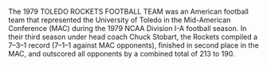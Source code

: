 The 1979 TOLEDO ROCKETS FOOTBALL TEAM was an American football team that represented the University of Toledo in the Mid-American Conference (MAC) during the 1979 NCAA Division I-A football season. In their third season under head coach Chuck Stobart, the Rockets compiled a 7–3–1 record (7–1–1 against MAC opponents), finished in second place in the MAC, and outscored all opponents by a combined total of 213 to 190.
